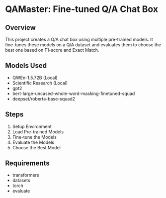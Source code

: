 # QAMaster: Fine-tuned Q/A Chat Box

## Overview
This project creates a Q/A chat box using multiple pre-trained models. It fine-tunes these models on a Q/A dataset and evaluates them to choose the best one based on F1-score and Exact Match.

## Models Used
- QWEn-1.5.72B (Local)
- Scientific Research (Local)
- gpt2
- bert-large-uncased-whole-word-masking-finetuned-squad
- deepset/roberta-base-squad2

## Steps
1. Setup Environment
2. Load Pre-trained Models
3. Fine-tune the Models
4. Evaluate the Models
5. Choose the Best Model

## Requirements
- transformers
- datasets
- torch
- evaluate
